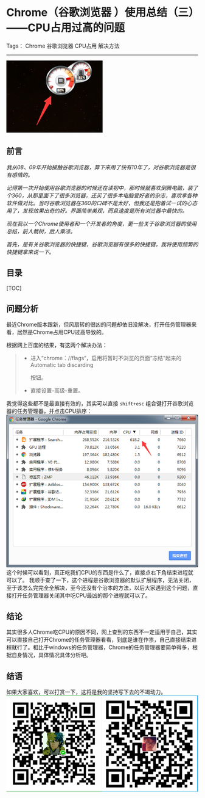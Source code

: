 # Chrome（谷歌浏览器 ）使用总结（三）——CPU占用过高的问题

Tags： Chrome 谷歌浏览器 CPU占用 解决方法

---

![CPU占用率突然增加](https://github.com/leehongsen/blog/blob/master/img/CpuUse.png "CPU占用率突然增加")

前言
--------------------------------------------------

*我从08、09年开始接触谷歌浏览器，算下来用了快有10年了，对谷歌浏览器是很有感情的。*

*记得第一次开始使用谷歌浏览器的时候还在读初中，那时候就喜欢倒腾电脑，装了个360，从那里面下了很多浏览器，还买了很多本电脑爱好者的杂志，喜欢拿各种软件做对比。当时谷歌浏览器在360的口碑不是太好，但我还是抱着试一试的心态用了，发现效果出奇的好。界面简单美观，而且速度是所有浏览器中最快的。*

*现在我以一个Chrome使用者和一个开发者的角度，更一些关于谷歌浏览器的使用总结，前人栽树，后人乘凉。*

*首先，是有关谷歌浏览器的快捷键，谷歌浏览器有很多的快捷键，我将使用频繁的快捷键拿来说一下。*

目录
--------------------------------------------------

[TOC]

问题分析
--------------------------------------------------
最近Chrome版本跟新，但风扇转的很凶的问题却依旧没解决，打开任务管理器来看，居然是Chrome占用CPU过高导致的。

根据网上百度的结果，有这两个解决办法：

> - 进入“chrome：//flags“，启用将暂时不浏览的页面“冻结”起来的Automatic tab discarding
>
>   按钮。
>
> - 直接设置-高级-重置。

我觉得这些都不是最直接有效的，其实可以直接 `shift+esc` 组合键打开谷歌浏览器的任务管理器，并点击CPU排序：
![任务管理器抓到了现行](https://github.com/leehongsen/blog/blob/master/img/TaskManager.png "任务管理器抓到了现行")
这个时候可以看到，真正吃我们CPU的东西是什么了，直接点右下角结束进程就可以了。
我顺手查了一下，这个进程是谷歌浏览器的默认扩展程序，无法关闭，至于该怎么完完全全解决，至今还没有个治本的方法，以后大家遇到这个问题，直接打开任务管理器关闭其中吃CPU最凶的那个进程就可以了。

结论
--------------------------------------------------
其实很多人Chrome吃CPU的原因不同，网上查到的东西不一定适用于自己，其实可以直接自己打开Chrome的任务管理器看看，到底是谁在作祟，自己直接结束进程就行了。相比于windows的任务管理器，Chrome的任务管理器要简单得多，根据自身情况，具体情况具体分析吧。

结语
--------------------------------------------------

如果大家喜欢，可以打赏一下，这将是我的坚持写下去的不竭动力。
![支付](https://github.com/leehongsen/blog/blob/master/img/zhifu.png)